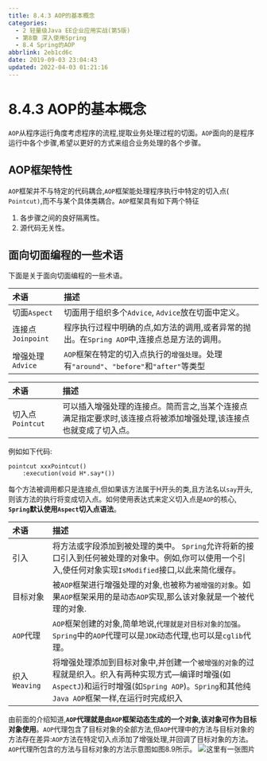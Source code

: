 ```yaml
---
title: 8.4.3 AOP的基本概念
categories: 
  - 2 轻量级Java EE企业应用实战(第5版)
  - 第8章 深入使用Spring
  - 8.4 Spring的AOP
abbrlink: 2eb1cd6c
date: 2019-09-03 23:04:43
updated: 2022-04-03 01:21:16
---
```

# 8.4.3 AOP的基本概念 #
`AOP`从程序运行角度考虑程序的流程,提取业务处理过程的切面。`AOP`面向的是程序运行中各个步骤,希望以更好的方式来组合业务处理的各个步骤。
## AOP框架特性 ##
`AOP`框架并不与特定的代码耦合,`AOP`框架能处理程序执行中特定的切入点( `Pointcut)`,而不与某个具体类耦合。`AOP`框架具有如下两个特征
1. 各步骤之间的良好隔离性。
2. 源代码无关性。

## 面向切面编程的一些术语 ##
下面是关于面向切面编程的一些术语。

|术语|描述|
|:---|:---|
|切面`Aspect`|切面用于组织多个`Advice`, `Advice`放在切面中定义。|
|连接点`Joinpoint`|程序执行过程中明确的点,如方法的调用,或者异常的抛出。在`Spring AOP`中,连接点总是方法的调用。|
|增强处理`Advice`|`AOP`框架在特定的切入点执行的`增强处理`。处理有`"around"`、`"before"`和`"after"`等类型|

|术语|描述|
|:---|:---|
|切入点`Pointcut`|可以插入增强处理的连接点。简而言之,当某个连接点满足指定要求时,该连接点将被添加增强处理,该连接点也就变成了切入点。|
例如如下代码:
```
pointcut xxxPointcut()
    :execution(void H*.say*())
```
每个方法被调用都只是连接点,但如果该方法属于H开头的类,且方法名以`say`开头,则该方法的执行将变成切入点。如何使用表达式来定义切入点是`AOP`的核心, **`Spring`默认使用`Aspect`切入点语法**。

|术语|描述|
|:---|:---|
|引入|将方法或字段添加到被处理的类中。 `Spring`允许将新的接口引入到任何被处理的对象中。例如,你可以使用一个引入,使任何对象实现`IsModified`接口,以此来简化缓存。|
|目标对象|被`AOP`框架进行增强处理的对象,也被称为`被增强的对象`。如果`AOP`框架采用的是动态`AOP`实现,那么该对象就是一个被代理的对象.|
|`AOP`代理|`AOP`框架创建的对象,简单地说,`代理就是对目标对象的加强`。 `Spring`中的`AOP`代理可以是`JDK`动态代理,也可以是`cglib`代理。|
|织入`Weaving`|将增强处理添加到目标对象中,并创建一个`被增强的对象`的过程就是织入。织入有两种实现方式—编译时增强(如`AspectJ`)和运行时增强(如`Spring AOP`)。`Spring`和其他纯`Java AOP`框架一样,在运行时完成织入|

由前面的介绍知道,**`AOP`代理就是由`AOP`框架动态生成的一个对象,该对象可作为目标对象使用**。`AOP`代理包含了目标对象的全部方法,但`AOP`代理中的方法与目标对象的方法存在差异:`AOP`方法在特定切入点添加了增强处理,并回调了目标对象的方法。
`AOP`代理所包含的方法与目标对象的方法示意图如图8.9所示。
![这里有一张图片](https://image-1257720033.cos.ap-shanghai.myqcloud.com/blog/readbooknote/QingLiangJiJavaEEQiYeYingYongShiZhan5/ch8/6.png)



